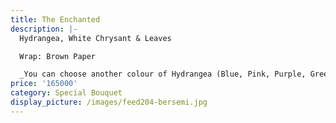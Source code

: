 ```yaml
---
title: The Enchanted
description: |-
  Hydrangea, White Chrysant & Leaves

  Wrap: Brown Paper

  _You can choose another colour of Hydrangea (Blue, Pink, Purple, Green)_
price: '165000'
category: Special Bouquet
display_picture: /images/feed204-bersemi.jpg
---
```


